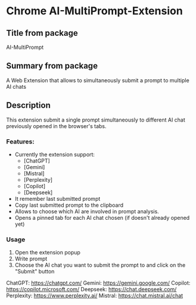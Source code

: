 # Chrome AI-MultiPrompt-Extension

## Title from package

AI-MultiPrompt

## Summary from package

A Web Extension that allows to simultaneously submit a prompt to multiple AI chats

## Description
This extension submit a single prompt simultaneously to different AI chat previously opened in the browser's tabs.

### Features: 

* Currently the extension support:
  - [ChatGPT]
  - [Gemini]
  - [Mistral]
  - [Perplexity]
  - [Copilot]
  - [Deepseek]
* It remember last submitted prompt 
* Copy last submitted prompt to the clipboard
* Allows to choose which AI are involved in prompt analysis.
* Opens a pinned tab for each AI chat chosen (if doesn't already opened yet)

### Usage 

1. Open the extension popup
2. Write prompt
3. Choose the AI chat you want to submit the prompt to and click on the "Submit" button


ChatGPT: https://chatgpt.com/
Gemini: https://gemini.google.com/
Copilot: https://copilot.microsoft.com/
Deepseek: https://chat.deepseek.com/
Perplexity: https://www.perplexity.ai/
Mistral: https://chat.mistral.ai/chat
